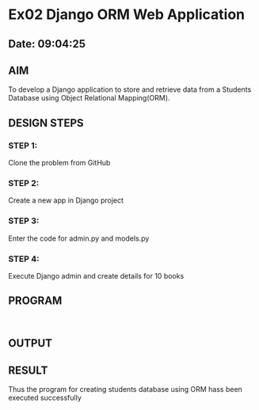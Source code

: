 # Ex02 Django ORM Web Application
## Date: 09:04:25
## AIM
To develop a Django application to store and retrieve data from a Students Database using Object Relational Mapping(ORM).

 ## DESIGN STEPS

### STEP 1:
Clone the problem from GitHub

### STEP 2:
Create a new app in Django project

### STEP 3:
Enter the code for admin.py and models.py

### STEP 4:
Execute Django admin and create details for 10 books

## PROGRAM
```


```
## OUTPUT


## RESULT
Thus the program for creating students database using ORM hass been executed successfully
